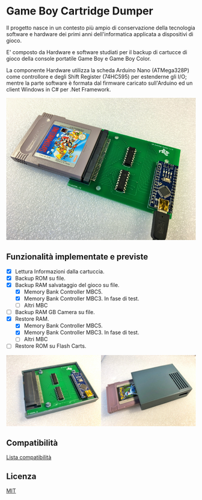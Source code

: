﻿# Game Boy Cartridge Dumper

Il progetto nasce in un contesto più ampio di conservazione della tecnologia software e hardware dei primi anni dell'informatica applicata a dispositivi di gioco.

E' composto da Hardware e software studiati per il backup di cartucce di gioco della console portatile Game Boy e Game Boy Color.

La componente Hardware utilizza la scheda Arduino Nano (ATMega328P) come controllore e degli Shift Register (74HC595) per estenderne gli I/O; mentre la parte software è formata dal firmware caricato sull'Arduino ed un client Windows in C# per .Net Framework.


![alt text](https://github.com/DrVector-000/GB-Cartridge-Dumper/blob/main/Images/GB%20Cartridge%20Dumper%20001.JPG?raw=true)

## Funzionalità implementate e previste
- [x] Lettura Informazioni dalla cartuccia.
- [x] Backup ROM su file.
- [x] Backup RAM salvataggio del gioco su file.
	- [x] Memory Bank Controller MBC5.
	- [x] Memory Bank Controller MBC3. In fase di test.
	- [ ] Altri MBC
- [ ] Backup RAM GB Camera su file.
- [X] Restore RAM.
	- [x] Memory Bank Controller MBC5.
	- [x] Memory Bank Controller MBC3. In fase di test.
	- [ ] Altri MBC
- [ ] Restore ROM su Flash Carts.

![alt text](https://github.com/DrVector-000/GB-Cartridge-Dumper/blob/main/Images/GB%20Cartridge%20Dumper%20002.jpg?raw=true)

## Compatibilità
[Lista compatibilità](https://github.com/DrVector-000/GB-Cartridge-Dumper/blob/main/Docs/Compatibility%20List.txt)

## Licenza
[MIT](https://github.com/DrVector-000/GB-Cartridge-Dumper/blob/main/LICENSE.txt)
